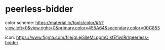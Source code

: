 # peerless-bidder

color scheme:
https://material.io/tools/color/#!/?view.left=0&view.right=0&primary.color=455A64&secondary.color=00C853

icon:
https://www.figma.com/file/gLejSlIeMLppmOIkfEfiwIRr/peerless-bidder